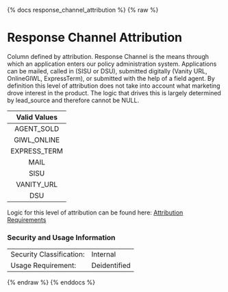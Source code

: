 {% docs response_channel_attribution %}
{% raw %}

# Response Channel Attribution

Column defined by attribution. Response Channel is the means through
which an application enters our policy administration system. Applications
can be mailed, called in (SISU or DSU), submitted digitally (Vanity URL,
OnlineGIWL, ExpressTerm), or submitted with the help of a field agent.
By definition this level of attribution does not take into account what
marketing drove interest in the product. The logic that drives this is
largely determined by lead_source and therefore cannot be NULL. 

| Valid Values |
|:------------:|
|  AGENT_SOLD  |
|  GIWL_ONLINE |
| EXPRESS_TERM |
| MAIL         |
| SISU         |
| VANITY_URL   |
| DSU          |

Logic for this level of attribution can be found here:
[Attribution Requirements](https://aaalife-data.atlassian.net/wiki/spaces/2PA/pages/5166366374/Attribution+2021+Requirements)


### Security and Usage Information
|    |    |
|---|---|
|Security Classification:| Internal |
|Usage Requirement:| Deidentified |

{% endraw %}
{% enddocs %}